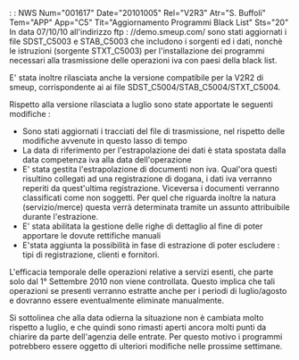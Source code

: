  :  : NWS Num="001617" Date="20101005" Rel="V2R3" Atr="S. Buffoli" Tem="APP" App="C5" Tit="Aggiornamento Programmi Black List" Sts="20"
In data 07/10/10 all'indirizzo ftp : //demo.smeup.com/ sono stati aggiornati i file SDST_C5003 e STAB_C5003 che includono i sorgenti ed i dati, nonchè le istruzioni (sorgente STXT_C5003) per l'installazione dei programmi necessari alla trasmissione delle operazioni iva con paesi della
black list.

E' stata inoltre rilasciata anche la versione compatibile per la V2R2 di smeup, corrispondente ai ai file SDST_C5004/STAB_C5004/STXT_C5004.

Rispetto alla versione rilasciata a luglio sono state apportate le seguenti modifiche : 
-  Sono stati aggiornati i tracciati del file di trasmissione, nel rispetto delle modifiche avvenute
in questo lasso di tempo
-  La data di riferimento per l'estrapolazione dei dati è stata spostata dalla data competenza iva alla data dell'operazione
-  E' stata gestita l'estrapolazione di documenti non iva. Qual'ora questi risultino collegati ad una registrazione di dogana, i dati iva verranno reperiti da quest'ultima registrazione. Viceversa
i documenti verranno classificati come non soggetti. Per quel che riguarda inoltre la natura (servizio/merce) questa verrà determinata tramite un assunto attribuibile durante l'estrazione.
-  E' stata abilitata la gestione delle righe di dettaglio al fine di poter apportare le dovute rettifiche manuali
-  E'stata aggiunta la possibilità in fase di estrazione di poter escludere :  tipi di registrazione,
clienti e fornitori.

L'efficacia temporale delle operazioni relative a servizi esenti, che parte solo dal 1° Settembre 2010 non viene controllata. Questo implica che tali operazioni se presenti verranno estratte anche
per i periodi di luglio/agosto e dovranno essere eventualmente eliminate manualmente.

Si sottolinea che alla data odierna la situazione non è cambiata molto rispetto a luglio, e che quindi sono rimasti aperti ancora molti punti da chiarire da parte dell'agenzia delle entrate.
Per questo motivo i programmi potrebbero essere oggetto di ulteriori modifiche nelle prossime settimane.

